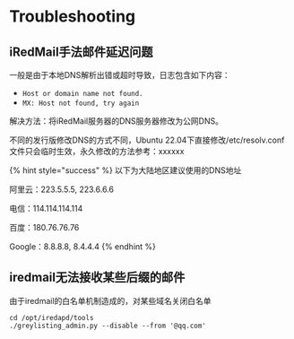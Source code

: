 # Troubleshooting

## iRedMail手法邮件延迟问题

一般是由于本地DNS解析出错或超时导致，日志包含如下内容：

* `Host or domain name not found.`
* `MX: Host not found, try again`

解决方法：将iRedMail服务器的DNS服务器修改为公网DNS。

不同的发行版修改DNS的方式不同，Ubuntu 22.04下直接修改/etc/resolv.conf文件只会临时生效，永久修改的方法参考：xxxxxx



{% hint style="success" %}
以下为大陆地区建议使用的DNS地址

阿里云：223.5.5.5, 223.6.6.6

电信：114.114.114.114

百度：180.76.76.76

Google：8.8.8.8, 8.4.4.4
{% endhint %}

## iredmail无法接收某些后缀的邮件

由于iredmail的白名单机制造成的，对某些域名关闭白名单

```
cd /opt/iredapd/tools
./greylisting_admin.py --disable --from '@qq.com'

```
